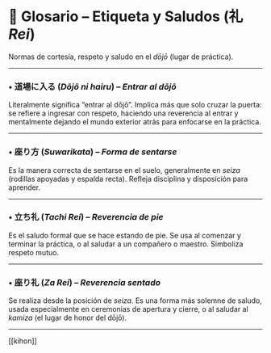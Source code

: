 
# 🙇 Glosario – Etiqueta y Saludos (礼 _Rei_)

Normas de cortesía, respeto y saludo en el _dōjō_ (lugar de práctica).

---

### • **道場に入る (_Dōjō ni hairu_)** – _Entrar al dōjō_

Literalmente significa “entrar al dōjō”. Implica más que solo cruzar la puerta: se refiere a ingresar con respeto, haciendo una reverencia al entrar y mentalmente dejando el mundo exterior atrás para enfocarse en la práctica.

---

### • **座り方 (_Suwarikata_)** – _Forma de sentarse_

Es la manera correcta de sentarse en el suelo, generalmente en _seiza_ (rodillas apoyadas y espalda recta). Refleja disciplina y disposición para aprender.

---

### • **立ち礼 (_Tachi Rei_)** – _Reverencia de pie_

Es el saludo formal que se hace estando de pie. Se usa al comenzar y terminar la práctica, o al saludar a un compañero o maestro. Simboliza respeto mutuo.

---

### • **座り礼 (_Za Rei_)** – _Reverencia sentado_

Se realiza desde la posición de _seiza_. Es una forma más solemne de saludo, usada especialmente en ceremonias de apertura y cierre, o al saludar al _kamiza_ (el lugar de honor del dōjō).


---
[[kihon]]